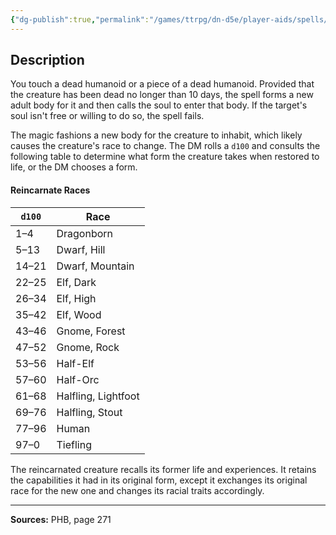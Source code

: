 ```yaml
---
{"dg-publish":true,"permalink":"/games/ttrpg/dn-d5e/player-aids/spells/level-5/reincarnate/","tags":["TTRPG/DND/5e","verbal","somatic","material"]}
---
```



## Description
You touch a dead humanoid or a piece of a dead humanoid.
Provided that the creature has been dead no longer than 10 days, the spell forms a new adult body for it and then calls the soul to enter that body.
If the target's soul isn't free or willing to do so, the spell fails.

The magic fashions a new body for the creature to inhabit, which likely causes the creature's race to change.
The DM rolls a `d100` and consults the following table to determine what form the creature takes when restored to life, or the DM chooses a form.

#### Reincarnate Races
| `d100` | Race |
|-----|-----|
| 1&ndash;4 | Dragonborn |
| 5&ndash;13 | Dwarf, Hill |
| 14&ndash;21 | Dwarf, Mountain |
| 22&ndash;25 | Elf, Dark |
| 26&ndash;34 | Elf, High |
| 35&ndash;42 | Elf, Wood |
| 43&ndash;46 | Gnome, Forest |
| 47&ndash;52 | Gnome, Rock |
| 53&ndash;56 | Half-Elf |
| 57&ndash;60 | Half-Orc |
| 61&ndash;68 | Halfling, Lightfoot |
| 69&ndash;76 | Halfling, Stout |
| 77&ndash;96 | Human |
| 97&ndash;0 | Tiefling |

The reincarnated creature recalls its former life and experiences.
It retains the capabilities it had in its original form, except it exchanges its original race for the new one and changes its racial traits accordingly.

---

**Sources:** PHB, page 271
